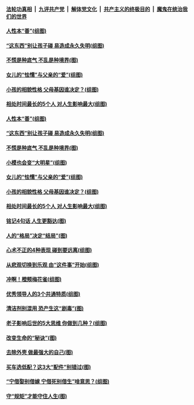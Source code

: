 

####  [法轮功真相](../../../../basic/blob/master/README.md?t=12061902) &nbsp;|&nbsp; [九评共产党](../../../../9ping.md/blob/master/README.md?t=12061902) &nbsp;|&nbsp; [解体党文化](../../../../jtdwh.md/blob/master/README.md?t=12061902)  &nbsp;|&nbsp; [共产主义的终极目的](../../../../gczydzjmd.md/blob/master/README.md?t=12061902) &nbsp;|&nbsp; [魔鬼在统治我们的世界](../../../../mgztzwmdsj.md/blob/master/README.md?t=12061902) 

#### [人性本“善”(组图)](../pages/p8/954392.md?t=12061902) 

#### [“这东西”别让孩子碰 易造成永久失明(组图)](../pages/p8/954740.md?t=12061902) 

#### [不慌是种底气 不乱是种境界(图)](../pages/p8/954651.md?t=12061902) 

#### [女儿的“怯懦”与父亲的“爱”(组图)](../pages/p8/954388.md?t=12061902) 

#### [小孩的相貌性格 父母基因谁决定？(组图)](../pages/p8/954730.md?t=12061902) 

#### [相处时间最长的5个人 对人生影响最大(组图)](../pages/p8/954624.md?t=12061902) 

#### [人性本“善”(组图)](../pages/p8/954392.md?t=12061902) 

#### [“这东西”别让孩子碰 易造成永久失明(组图)](../pages/p8/954740.md?t=12061902) 

#### [不慌是种底气 不乱是种境界(图)](../pages/p8/954651.md?t=12061902) 

#### [小模也会变“大明星”(组图)](../pages/p8/954622.md?t=12061902) 

#### [女儿的“怯懦”与父亲的“爱”(组图)](../pages/p8/954388.md?t=12061902) 

#### [小孩的相貌性格 父母基因谁决定？(组图)](../pages/p8/954730.md?t=12061902) 

#### [相处时间最长的5个人 对人生影响最大(组图)](../pages/p8/954624.md?t=12061902) 

#### [铭记4句话 人生更豁达(图)](../pages/p8/954632.md?t=12061902) 

#### [人的“格局”决定“结局”(图)](../pages/p8/954384.md?t=12061902) 

#### [心术不正的4种表现 碰到要远离(组图)](../pages/p8/954695.md?t=12061902) 

#### [从悲观切换到乐观 由“这件事”开始(组图)](../pages/p8/954478.md?t=12061902) 

#### [冲啊！橙颊梅花雀(组图)](../pages/p8/954619.md?t=12061902) 

#### [优秀领导人的3个共通特质(组图)](../pages/p8/954586.md?t=12061902) 

#### [清洁剂别混用 恐产生这“剧毒”(图)](../pages/p8/954584.md?t=12061902) 

#### [老子影响后世的5大思维 你做到几种？(组图)](../pages/p8/954569.md?t=12061902) 

#### [改变生命的“秘诀”(图)](../pages/p8/954380.md?t=12061902) 

#### [去除外壳 做最强大的自己(图)](../pages/p8/954468.md?t=12061902) 

#### [买车选低配？这3大“配件”别错过(图)](../pages/p8/954467.md?t=12061902) 

#### [“宁借娶别借嫁 宁借死别借生”啥意思？(组图)](../pages/p8/954449.md?t=12061902) 

#### [守“规矩”才能守住人生(图)](../pages/p8/953879.md?t=12061902) 


